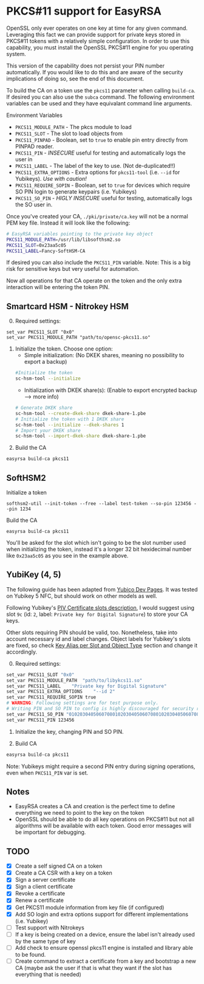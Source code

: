 PKCS#11 support for EasyRSA
============================

OpenSSL only ever operates on one key at time for any given command. Leveraging this fact we can provide support for private keys stored in PKCS#11 tokens with a relatively simple configuration.
In order to use this capability, you must install the OpenSSL PKCS#11 engine for you operating system.  

This version of the capability does not persist your PIN number automatically.  If you would like to do this and are aware of the security implications of doing so, see the end of this document.

To build the CA on a token use the `pkcs11` parameter when calling `build-ca`.  If desired you can also use the `subca` command.  The following environment variables can be used and they have equivalant command line arguments.

Environment Variables

* `PKCS11_MODULE_PATH` - The pkcs module to load
* `PKCS11_SLOT` - The slot to load objects from
* `PKCS11_PINPAD` -  Boolean, set to `true` to enable pin entry directly from PINPAD reader.
* `PKCS11_PIN` - *INSECURE* useful for testing and automatically logs the user in
* `PKCS11_LABEL` - The label of the key to use.  (Not de-duplicated!!)
* `PKCS11_EXTRA_OPTIONS` - Extra options for `pkcs11-tool` (i.e. `--id` for Yubikeys). *Use with caution!*
* `PKCS11_REQUIRE_SOPIN` - Boolean, set to `true` for devices which require SO PIN login to generate keypairs (i.e. Yubikeys)
*  `PKCS11_SO_PIN` - *HIGLY INSECURE* useful for testing,  automatically logs the SO user in.

Once you've created your CA, `./pki/private/ca.key` will not be a normal PEM key file.  Instead it will look
like the following:

```bash
# EasyRSA variables pointing to the private key object
PKCS11_MODULE_PATH=/usr/lib/libsofthsm2.so
PKCS11_SLOT=0x23aa5c05
PKCS11_LABEL=Fancy-SoftHSM-CA
```

If desired you can also include the `PKCS11_PIN` variable.  Note: This is a big risk for sensitive keys but very useful for automation.

Now all operations for that CA operate on the token and the only extra interaction will be entering the token PIN.

Smartcard HSM - Nitrokey HSM
----------------------------
0. Required settings:
```
set_var PKCS11_SLOT	"0x0"
set_var PKCS11_MODULE_PATH "path/to/opensc-pkcs11.so"
```
1. Initialize the token. Choose one option:
    - Simple initialization: (No DKEK shares, meaning no possibility to export a backup)
    ```bash
    #Initialize the token
    sc-hsm-tool --initialize
    ```
    - Initialization with DKEK share(s): (Enable to export encrypted backup --> more info)
    ```bash
    # Generate DKEK share
    sc-hsm-tool --create-dkek-share dkek-share-1.pbe
    # Initialize the token with 1 DKEK share
    sc-hsm-tool --initialize --dkek-shares 1
    # Import your DKEK share
    sc-hsm-tool --import-dkek-share dkek-share-1.pbe
    ```
2. Build the CA
```bash
easyrsa build-ca pkcs11
```

SoftHSM2
--------

Initialize a token

`softhsm2-util --init-token --free --label test-token --so-pin 123456 --pin 1234`

Build the CA

`easyrsa build-ca pkcs11`

You'll be asked for the slot which isn't going to be the slot number used when initializing the token, instead it's a longer 32 bit hexidecimal number like `0x23aa5c05` as you see in the example above.

YubiKey (4, 5)
-----------
The following guide has been adapted from [Yubico Dev Pages](https://developers.yubico.com/yubico-piv-tool/YKCS11/Supported_applications/pkcs11tool.html). It was tested on Yubikey 5 NFC, but should work on other models as well.

Following Yubikey's [PIV Certificate slots description](https://developers.yubico.com/PIV/Introduction/Certificate_slots.html), I would suggest using slot `9c` (id: `2`, label: `Private key for Digital Signature`) to store your CA keys.

Other slots requiring PIN should be valid, too. Nonetheless, take into account necessary id and label changes. Object labels for Yubikey's slots are fixed, so check [Key Alias per Slot and Object Type](https://developers.yubico.com/yubico-piv-tool/YKCS11/Functions_and_values.html) section and change it accordingly.



0. Required settings:
```bash
set_var PKCS11_SLOT	"0x0"
set_var PKCS11_MODULE_PATH	"path/to/libykcs11.so"
set_var PKCS11_LABEL	"Private key for Digital Signature"
set_var PKCS11_EXTRA_OPTIONS	"--id 2"
set_var PKCS11_REQUIRE_SOPIN true
# WARNING: Following settings are for test purpose only.
# Writing PIN and SO PIN to config is highly discouraged for security reasons.
set_var PKCS11_SO_PIN "010203040506070801020304050607080102030405060708"
set_var PKCS11_PIN 123456
```

1. Initialize the key, changing PIN and SO PIN.

2. Build CA
```bash
easyrsa build-ca pkcs11
```
Note: Yubikeys might require a second PIN entry during signing operations, even when `PKCS11_PIN` var is set.

Notes
-----

* EasyRSA creates a CA and creation is the perfect time to define everything we need to point to the key on the token
* OpenSSL should be able to do all key operations on PKCS#11 but not all algorithms will be available with each token.  Good error messages will be important for debugging.

TODO
----

* [x] Create a self signed CA on a token
* [x] Create a CA CSR with a key on a token
* [x] Sign a server certificate
* [x] Sign a client certificate
* [x] Revoke a certificate
* [x] Renew a certificate
* [x] Get PKCS11 module information from key file (if configured)
* [x] Add SO login and extra options support for different implementations (i.e. Yubikey)
* [ ] Test support with Nitrokeys
* [ ] If a key is being created on a device, ensure the label isn't already used by the same type of key
* [ ] Add check to ensure openssl pkcs11 engine is installed and library able to be found.
* [ ] Create command to extract a certificate from a key and bootstrap a new CA (maybe ask the user if that is what they want if the slot has everything that is needed)
